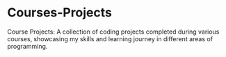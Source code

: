 # Courses-Projects
Course Projects: A collection of coding projects completed during various courses, showcasing my skills and learning journey in different areas of programming.
